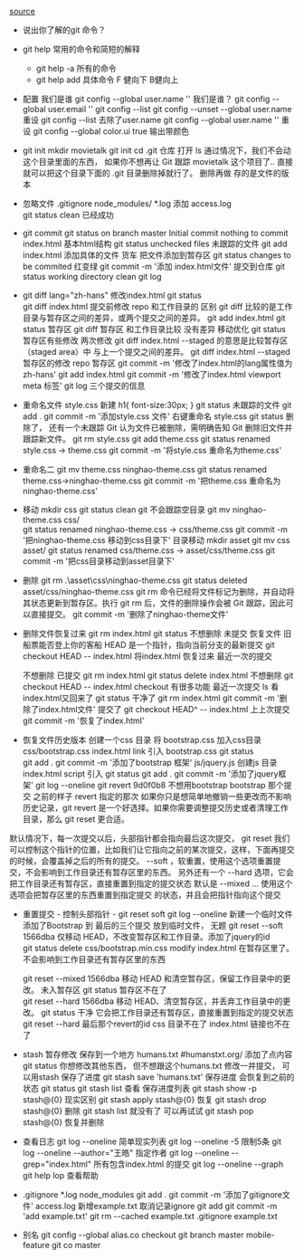 [source](https://ninghao.net/package/git)

- 说出你了解的git 命令？
- git help 
    常用的命令和简短的解释
    - git help -a 所有的命令
    - git help add  具体命令
        F 健向下  B健向上
    
- 配置 我们是谁 
    git config --global user.name '' 我们是谁？
    git config --global user.email '' 
    git config --list
    git config --unset --global user.name 重设
    git config --list 去除了user.name
     git config --global user.name '' 重设
    git config --global color.ui true 输出带颜色



- git init 
   mkdir movietalk
    git init 
    cd .git  仓库   打开  ls 
    通过情况下，我们不会动这个目录里面的东西，
    如果你不想再让 Git 跟踪 movietalk 这个项目了.. 直接就可以把这个目录下面的 .git 目录删除掉就行了。
    删除再做
    存的是文件的版本

- 忽略文件
    .gitignore  node_modules/  *.log 
    添加 access.log  
    git status clean  已经成功

- git commit
    git status  on branch master Initial commit  nothing to commit
    index.html 基本html结构
    git status  unchecked files    未跟踪的文件
    git add index.html  添加具体的文件   货车  把文件添加到暂存区
    git status changes to be commited 红变绿
    git commit -m '添加 index.html文件'   提交到仓库
    git status working directory clean 
    git log 

- git diff
    lang="zh-hans" 修改index.html 
    git status  
    git diff index.html 提交前修改  repo  和工作目录的 区别
    git diff 比较的是工作目录与暂存区之间的差异，或两个提交之间的差异。
    git add index.html
    git status  暂存区
    git diff 暂存区 和工作目录比较  没有差异
    <meta name="viewport" content="width=device-width,user-scalable=no,initial-scale=1.0,maximum-scale=1.0,mnimum-scale=1.0"> 移动优化
    git status 暂存区有些修改 两次修改
    git diff index.html 
    --staged 的意思是比较暂存区（staged area）中 与上一个提交之间的差异。
    git diff index.html --staged  暂存区的修改 repo 暂存区
    git commit -m '修改了index.html的lang属性值为zh-hans'
    git add index.html
    git commit -m '修改了index.html viewport meta 标签'
    git log 三个提交的信息

- 重命名文件
    style.css 新建
    h1{
        font-size:30px;
    }
    git status 未跟踪的文件
    git add .
    git commit -m '添加style.css 文件'
    右键重命名 style.css
    git status  删除了， 还有一个未跟踪
    Git 认为文件已被删除，需明确告知 Git 删除旧文件并跟踪新文件。
    git rm style.css
    git add theme.css
    git status  renamed style.css -> theme.css
    git commit -m '将style.css 重命名为theme.css'

- 重命名二
    git mv theme.css ninghao-theme.css
    git status renamed theme.css->ninghao-theme.css
    git commit -m '把theme.css 重命名为 ninghao-theme.css'

- 移动
    mkdir css 
    git status  clean  git 不会跟踪空目录
    git mv ninghao-theme.css css/  
    git status  renamed ninghao-theme.css -> css/theme.css
    git commit -m '把ninghao-theme.css 移动到css目录下'
    目录移动 
    mkdir asset
    git mv css asset/
    git status  renamed css/theme.css -> asset/css/theme.css
    git commit -m '把css目录移动到asset目录下'

- 删除
    git rm .\asset\css\ninghao-theme.css
    git status  deleted  asset/css/ninghao-theme.css
    git rm 命令已经将文件标记为删除，并自动将其状态更新到暂存区。执行 git rm 后，文件的删除操作会被 Git 跟踪，因此可以直接提交。
    git commit -m '删除了ninghao-theme文件'

- 删除文件恢复过来
    git rm index.html
    git status
    不想删除 未提交
    恢复文件 旧船票能否登上你的客船
    HEAD 是一个指针，指向当前分支的最新提交
    git checkout HEAD -- index.html   将index.html 恢复过来  最近一次的提交

    不想删除 已提交
    git rm index.html
    git status delete index.html  不想删除 
    git checkout HEAD -- index.html  checkout 有很多功能   最近一次提交
    ls  看index.html又回来了
    git status 干净了
    git rm index.html
    git commit -m '删除了index.html文件' 提交了 
    git checkout HEAD^ -- index.html  上上次提交  
    git commit -m '恢复了index.html'

- 恢复文件历史版本
    创建一个css 目录 将 bootstrap.css 加入css目录
    css/bootstrap.css
    index.html  link 引入 bootstrap.css <link href="./css/boostrap.css">
    git status  
    git  add .
    git commit -m '添加了bootstrap 框架'
    js/jquery.js 创建js 目录  
    index.html script 引入
    git status
    git  add .
    git commit -m '添加了jquery框架'
    git log --oneline
    git revert 9d0f0b8 不想用bootstrap bootstrap 那个提交 之前的样子 revert 指定的那次
    如果你只是想简单地撤销一些更改而不影响历史记录，git revert 是一个好选择。如果你需要调整提交历史或者清理工作目录，那么 git reset 更合适。

默认情况下，每一次提交以后，头部指针都会指向最后这次提交， git reset 我们可以控制这个指针的位置，比如我们让它指向之前的某次提交，这样，下面再提交的时候，会覆盖掉之后的所有的提交。 
    --soft ，软重置，使用这个选项重置提交，不会影响到工作目录还有暂存区里的东西。
    另外还有一个 --hard 选项，它会把工作目录还有暂存区，直接重置到指定的提交状态
    默认是 --mixed ... 使用这个选项会把暂存区里的东西重置到指定提交 的状态，并且会把指针指向这个提交

- 重置提交 - 控制头部指针 - git reset  soft 
    git log --oneline
    新建一个临时文件 添加了Bootstrap 到 最后的三个提交 放到临时文件， 无题
    git reset --soft 1566dba   仅移动 HEAD，不改变暂存区和工作目录。添加了jquery的id   
    git status  delete css/bootstrap.min.css  modify index.html 在暂存区里了。 
        不会影响到工作目录还有暂存区里的东西 

    git reset --mixed 1566dba 移动 HEAD 和清空暂存区，保留工作目录中的更改。 未入暂存区 
    git status  暂存区不在了    
    git reset --hard 1566dba  移动 HEAD、清空暂存区，并丢弃工作目录中的更改。
    git status  干净 它会把工作目录还有暂存区，直接重置到指定的提交状态
    git reset --hard 最后那个revert的id  css 目录不在了 index.html 链接也不在了 

- stash 暂存修改 保存到一个地方
    humans.txt   #humanstxt.org/ 添加了点内容
    git status   你想修改其他东西， 但不想跟这个humans.txt 修改一并提交， 可以用stash 保存了进度
    git stash save 'humans.txt' 保存进度 会恢复到之前的状态
    git status 
    git stash list 查看 保存进度列表
    git stash show -p stash@{0} 现实区别
    git stash apply  stash@{0} 恢复
    git stash drop stash@{0} 删除
    git stash list 就没有了
    可以再试试
    git stash pop stash@{0} 恢复并删除 

- 查看日志
    git log --oneline 简单现实列表
    git log --oneline -5 限制5条
    git log --oneline --author="王皓"  指定作者
    git log --oneline --grep="index.html" 所有包含index.html 的提交
    git log --oneline --graph 
    git help lop    查看帮助


- .gitignore
    *.log
    node_modules
    git add .
    git commit -m '添加了gitignore文件'
    access.log
    新增example.txt 取消记录ignore
    git add git commit -m 'add example.txt'
    git rm --cached example.txt
    .gitignore  example.txt
    

- 别名
    git config --global alias.co checkout
    git branch 
        master
        mobile-feature
    git co master
